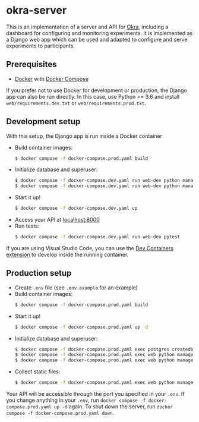 # okra-server

This is an implementation of a server and API for [Okra](https://github.com/saeub/okra), including a dashboard for configuring and monitoring experiments. It is implemented as a Django web app which can be used and adapted to configure and serve experiments to participants.

## Prerequisites

- [Docker](https://docs.docker.com/get-docker/) with [Docker Compose](https://docs.docker.com/compose/install/)

If you prefer not to use Docker for development or production, the Django app can also be run directly. In this case, use Python >= 3.6 and install `web/requirements.dev.txt` or `web/requirements.prod.txt`.

## Development setup

With this setup, the Django app is run inside a Docker container

- Build container images:
  ```bash
  $ docker compose -f docker-compose.prod.yaml build
  ```
- Initialize database and superuser:
  ```bash
  $ docker compose -f docker-compose.dev.yaml run web-dev python manage.py migrate
  $ docker compose -f docker-compose.dev.yaml run web-dev python manage.py createsuperuser
  ```
- Start it up!
  ```bash
  $ docker compose -f docker-compose.dev.yaml up
  ```
- Access your API at [localhost:8000](http://localhost:8000)
- Run tests:
  ```bash
  $ docker compose -f docker-compose.dev.yaml run web-dev pytest
  ```

If you are using Visual Studio Code, you can use the [Dev Containers extension](https://marketplace.visualstudio.com/items?itemName=ms-vscode-remote.remote-containers) to develop inside the running container.

## Production setup

- Create `.env` file (see `.env.example` for an example)
- Build container images:
  ```bash
  $ docker compose -f docker-compose.prod.yaml build
  ```
- Start it up!
  ```bash
  $ docker compose -f docker-compose.prod.yaml up -d
  ```
- Initialize database and superuser:
  ```bash
  $ docker compose -f docker-compose.prod.yaml exec postgres createdb -U my_db_user okra_server
  $ docker compose -f docker-compose.prod.yaml exec web python manage.py migrate
  $ docker compose -f docker-compose.prod.yaml exec web python manage.py createsuperuser
  ```
- Collect static files:
  ```bash
  $ docker compose -f docker-compose.prod.yaml exec web python manage.py collectstatic
  ```

Your API will be accessible through the port you specified in your `.env`. If you change anything in your `.env`, run `docker compose -f docker-compose.prod.yaml up -d` again. To shut down the server, run `docker compose -f docker-compose.prod.yaml down`.
